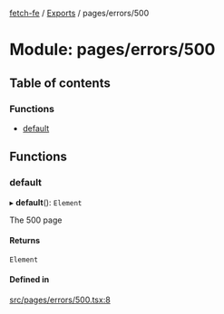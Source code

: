 [fetch-fe](../README.md) / [Exports](../modules.md) / pages/errors/500

# Module: pages/errors/500

## Table of contents

### Functions

- [default](pages_errors_500.md#default)

## Functions

### default

▸ **default**(): `Element`

The 500 page

#### Returns

`Element`

#### Defined in

[src/pages/errors/500.tsx:8](https://github.com/SimoneLazier/fetch-fe/blob/5933c5b/src/pages/errors/500.tsx#L8)
